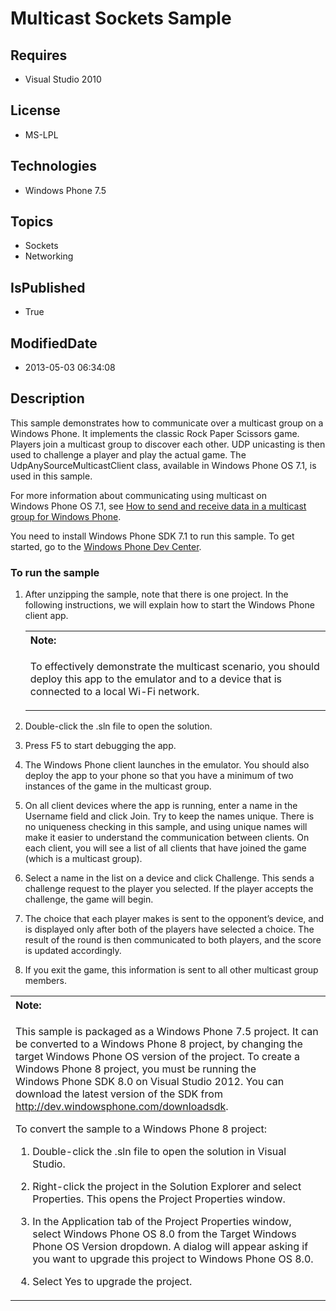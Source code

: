 # Multicast Sockets Sample
## Requires
* Visual Studio 2010
## License
* MS-LPL
## Technologies
* Windows Phone 7.5
## Topics
* Sockets
* Networking
## IsPublished
* True
## ModifiedDate
* 2013-05-03 06:34:08
## Description

<div id="mainBody">
<p></p>
<div class="introduction">
<p>This sample demonstrates how to communicate over a multicast group on a Windows Phone. It implements the classic Rock&nbsp;Paper&nbsp;Scissors game. Players join a multicast group to discover each other. UDP unicasting is then used to challenge a player and play the
 actual game. The <span value="UdpAnySourceMulticastClient"><span class="keyword">UdpAnySourceMulticastClient</span></span> class, available in Windows&nbsp;Phone OS&nbsp;7.1, is used in this sample.</p>
<p>For more information about communicating using multicast on Windows&nbsp;Phone OS&nbsp;7.1, see
<a href="http://msdn.microsoft.com/library/windowsphone/develop/hh286407(v=vs.105).aspx">
How to send and receive data in a multicast group for Windows Phone</a>.</p>
<p>You need to install Windows&nbsp;Phone&nbsp;SDK&nbsp;7.1 to run this sample. To get started, go to the
<a href="http://go.microsoft.com/fwlink/?LinkID=259204">Windows Phone Dev Center</a>.</p>
<h3 class="procedureSubHeading">To run the sample</h3>
<div class="subSection">
<ol>
<li>
<p>After unzipping the sample, note that there is one project. In the following instructions, we will explain how to start the Windows&nbsp;Phone client app.
</p>
<div class="alert">
<table width="100%" cellspacing="0" cellpadding="0">
<tbody>
<tr>
<th align="left"><b>Note:</b> </th>
</tr>
<tr>
<td>
<p>To effectively demonstrate the multicast scenario, you should deploy this app to the emulator and to a device that is connected to a local Wi-Fi network.</p>
</td>
</tr>
</tbody>
</table>
</div>
</li><li>
<p>Double-click the <span value=".sln"><span class="keyword">.sln</span></span> file to open the solution.</p>
</li><li>
<p>Press F5 to start debugging the app.</p>
</li><li>
<p>The Windows&nbsp;Phone client launches in the emulator. You should also deploy the app to your phone so that you have a minimum of two instances of the game in the multicast group.
</p>
</li><li>
<p>On all client devices where the app is running, enter a name in the <span class="input">
Username</span> field and click <span class="ui">Join</span>. Try to keep the names unique. There is no uniqueness checking in this sample, and using unique names will make it easier to understand the communication between clients. On each client, you will
 see a list of all clients that have joined the game (which is a multicast group).</p>
</li><li>
<p>Select a name in the list on a device and click <span class="ui">Challenge</span>. This sends a challenge request to the player you selected. If the player accepts the challenge, the game will begin.
</p>
</li><li>
<p>The choice that each player makes is sent to the opponent’s device, and is displayed only after both of the players have selected a choice. The result of the round is then communicated to both players, and the score is updated accordingly.</p>
</li><li>
<p>If you exit the game, this information is sent to all other multicast group members.</p>
</li></ol>
</div>
<div class="alert">
<table width="100%" cellspacing="0" cellpadding="0">
<tbody>
<tr>
<th align="left"><b>Note:</b> </th>
</tr>
<tr>
<td>
<p>This sample is packaged as a Windows&nbsp;Phone&nbsp;7.5 project. It can be converted to a Windows&nbsp;Phone&nbsp;8 project, by changing the target Windows Phone OS version of the project. To create a Windows&nbsp;Phone&nbsp;8 project, you must be running the Windows&nbsp;Phone&nbsp;SDK&nbsp;8.0 on
 Visual Studio 2012. You can download the latest version of the SDK from <a href="http://dev.windowsphone.com/downloadsdk">
http://dev.windowsphone.com/downloadsdk</a>.</p>
<p>To convert the sample to a Windows&nbsp;Phone&nbsp;8 project:</p>
<ol>
<li>
<p>Double-click the <span class="ui">.sln</span> file to open the solution in Visual Studio.</p>
</li><li>
<p>Right-click the project in the <span class="ui">Solution Explorer</span> and select
<span class="ui">Properties</span>. This opens the <span class="ui">Project Properties</span> window.</p>
</li><li>
<p>In the <span class="ui">Application</span> tab of the Project Properties window, select
<span class="ui">Windows Phone OS 8.0</span> from the <span class="ui">Target Windows Phone OS Version</span> dropdown. A dialog will appear asking if you want to upgrade this project to Windows Phone OS 8.0.</p>
</li><li>
<p>Select <span class="ui">Yes</span> to upgrade the project.</p>
</li></ol>
</td>
</tr>
</tbody>
</table>
</div>
</div>
</div>
